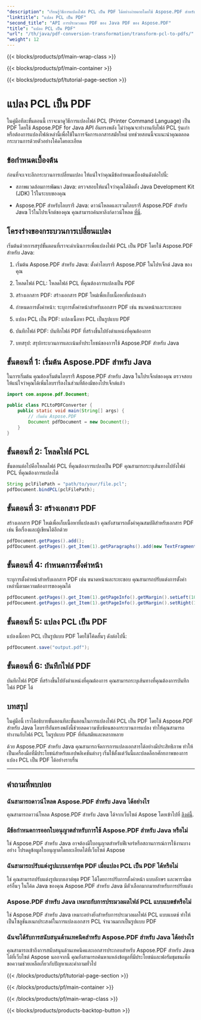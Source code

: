 ```yaml
---
"description": "เรียนรู้วิธีการแปลงไฟล์ PCL เป็น PDF ได้อย่างง่ายดายโดยใช้ Aspose.PDF สำหรับ Java ปฏิบัติตามคำแนะนำทีละขั้นตอนนี้พร้อมตัวอย่างโค้ดเพื่อการแปลงเอกสารอย่างมีประสิทธิภาพ"
"linktitle": "แปลง PCL เป็น PDF"
"second_title": "API การประมวลผล PDF ของ Java PDF ของ Aspose.PDF"
"title": "แปลง PCL เป็น PDF"
"url": "/th/java/pdf-conversion-transformation/transform-pcl-to-pdfs/"
"weight": 12
---
```


{{< blocks/products/pf/main-wrap-class >}}

{{< blocks/products/pf/main-container >}}

{{< blocks/products/pf/tutorial-page-section >}}

# แปลง PCL เป็น PDF


ในคู่มือทีละขั้นตอนนี้ เราจะมาดูวิธีการแปลงไฟล์ PCL (Printer Command Language) เป็น PDF โดยใช้ Aspose.PDF for Java API อันทรงพลัง ไม่ว่าคุณจะทำงานกับไฟล์ PCL รุ่นเก่าหรือต้องการแปลงไฟล์เหล่านี้เพื่อใช้ในการจัดการเอกสารสมัยใหม่ บทช่วยสอนนี้จะแนะนำคุณตลอดกระบวนการด้วยตัวอย่างโค้ดโดยละเอียด

## ข้อกำหนดเบื้องต้น

ก่อนที่จะเจาะลึกกระบวนการเปลี่ยนแปลง ให้แน่ใจว่าคุณมีข้อกำหนดเบื้องต้นดังต่อไปนี้:

- สภาพแวดล้อมการพัฒนา Java: ตรวจสอบให้แน่ใจว่าคุณได้ติดตั้ง Java Development Kit (JDK) ไว้ในระบบของคุณ

- Aspose.PDF สำหรับไลบรารี Java: ดาวน์โหลดและรวมไลบรารี Aspose.PDF สำหรับ Java ไว้ในโปรเจ็กต์ของคุณ คุณสามารถค้นหาลิงก์ดาวน์โหลด [ที่นี่](https://releases-aspose.com/pdf/java/).

## โครงร่างของกระบวนการเปลี่ยนแปลง

เริ่มต้นด้วยการสรุปขั้นตอนที่เราจะดำเนินการเพื่อแปลงไฟล์ PCL เป็น PDF โดยใช้ Aspose.PDF สำหรับ Java:

1. เริ่มต้น Aspose.PDF สำหรับ Java: ตั้งค่าไลบรารี Aspose.PDF ในโปรเจ็กต์ Java ของคุณ

2. โหลดไฟล์ PCL: โหลดไฟล์ PCL ที่คุณต้องการแปลงเป็น PDF

3. สร้างเอกสาร PDF: สร้างเอกสาร PDF ใหม่เพื่อเก็บเนื้อหาที่แปลงแล้ว

4. กำหนดการตั้งค่าหน้า: ระบุการตั้งค่าหน้าสำหรับเอกสาร PDF เช่น ขนาดหน้าและระยะขอบ

5. แปลง PCL เป็น PDF: แปลงเนื้อหา PCL เป็นรูปแบบ PDF

6. บันทึกไฟล์ PDF: บันทึกไฟล์ PDF ที่สร้างขึ้นไปยังตำแหน่งที่คุณต้องการ

7. บทสรุป: สรุปกระบวนการและเน้นย้ำประโยชน์ของการใช้ Aspose.PDF สำหรับ Java

## ขั้นตอนที่ 1: เริ่มต้น Aspose.PDF สำหรับ Java

ในการเริ่มต้น คุณต้องเริ่มต้นไลบรารี Aspose.PDF สำหรับ Java ในโปรเจ็กต์ของคุณ ตรวจสอบให้แน่ใจว่าคุณได้เพิ่มไลบรารีลงในส่วนที่ต้องมีของโปรเจ็กต์แล้ว

```java
import com.aspose.pdf.Document;

public class PCLtoPDFConverter {
    public static void main(String[] args) {
        // เริ่มต้น Aspose.PDF
        Document pdfDocument = new Document();
    }
}
```

## ขั้นตอนที่ 2: โหลดไฟล์ PCL

ขั้นตอนต่อไปคือโหลดไฟล์ PCL ที่คุณต้องการแปลงเป็น PDF คุณสามารถระบุเส้นทางไปยังไฟล์ PCL ที่คุณต้องการแปลงได้

```java
String pclFilePath = "path/to/your/file.pcl";
pdfDocument.bindPCL(pclFilePath);
```

## ขั้นตอนที่ 3: สร้างเอกสาร PDF

สร้างเอกสาร PDF ใหม่เพื่อเก็บเนื้อหาที่แปลงแล้ว คุณยังสามารถตั้งค่าคุณสมบัติสำหรับเอกสาร PDF เช่น ชื่อเรื่องและผู้เขียนได้อีกด้วย

```java
pdfDocument.getPages().add();
pdfDocument.getPages().get_Item(1).getParagraphs().add(new TextFragment("Converted PDF from PCL"));
```

## ขั้นตอนที่ 4: กำหนดการตั้งค่าหน้า

ระบุการตั้งค่าหน้าสำหรับเอกสาร PDF เช่น ขนาดหน้าและระยะขอบ คุณสามารถปรับแต่งการตั้งค่าเหล่านี้ตามความต้องการของคุณได้

```java
pdfDocument.getPages().get_Item(1).getPageInfo().getMargin().setLeft(10);
pdfDocument.getPages().get_Item(1).getPageInfo().getMargin().setRight(10);
```

## ขั้นตอนที่ 5: แปลง PCL เป็น PDF

แปลงเนื้อหา PCL เป็นรูปแบบ PDF โดยใช้โค้ดสั้นๆ ดังต่อไปนี้:

```java
pdfDocument.save("output.pdf");
```

## ขั้นตอนที่ 6: บันทึกไฟล์ PDF

บันทึกไฟล์ PDF ที่สร้างขึ้นไปยังตำแหน่งที่คุณต้องการ คุณสามารถระบุเส้นทางที่คุณต้องการบันทึกไฟล์ PDF ได้

## บทสรุป

ในคู่มือนี้ เราได้อธิบายขั้นตอนทีละขั้นตอนในการแปลงไฟล์ PCL เป็น PDF โดยใช้ Aspose.PDF สำหรับ Java ไลบรารีอันทรงพลังนี้ช่วยลดความซับซ้อนของกระบวนการแปลง ทำให้คุณสามารถทำงานกับไฟล์ PCL ในรูปแบบ PDF ที่ทันสมัยและหลากหลาย

ด้วย Aspose.PDF สำหรับ Java คุณสามารถจัดการการแปลงเอกสารได้อย่างมีประสิทธิภาพ ทำให้เป็นเครื่องมือที่มีประโยชน์สำหรับแอปพลิเคชันต่างๆ เริ่มใช้ตั้งแต่วันนี้และปลดล็อกศักยภาพของการแปลง PCL เป็น PDF ได้อย่างราบรื่น

---

## คำถามที่พบบ่อย

### ฉันสามารถดาวน์โหลด Aspose.PDF สำหรับ Java ได้อย่างไร

คุณสามารถดาวน์โหลด Aspose.PDF สำหรับ Java ได้จากเว็บไซต์ Aspose โดยเข้าไปที่ [ลิงค์นี้](https://releases-aspose.com/pdf/java/).

### มีข้อกำหนดการออกใบอนุญาตสำหรับการใช้ Aspose.PDF สำหรับ Java หรือไม่

ใช่ Aspose.PDF สำหรับ Java อาจต้องมีใบอนุญาตสำหรับฟีเจอร์หรือสถานการณ์การใช้งานบางอย่าง โปรดดูข้อมูลใบอนุญาตโดยละเอียดได้ที่เว็บไซต์ Aspose

### ฉันสามารถปรับแต่งรูปแบบเอาท์พุต PDF เมื่อแปลง PCL เป็น PDF ได้หรือไม่

ใช่ คุณสามารถปรับแต่งรูปแบบเอาต์พุต PDF ได้โดยการปรับการตั้งค่าหน้า แบบอักษร และพารามิเตอร์อื่นๆ ในโค้ด Java ของคุณ Aspose.PDF สำหรับ Java มีตัวเลือกมากมายสำหรับการปรับแต่ง

### Aspose.PDF สำหรับ Java เหมาะกับการประมวลผลไฟล์ PCL แบบแบตช์หรือไม่

ใช่ Aspose.PDF สำหรับ Java เหมาะอย่างยิ่งสำหรับการประมวลผลไฟล์ PCL แบบแบตช์ ทำให้เป็นโซลูชันอเนกประสงค์ในการแปลงเอกสาร PCL จำนวนมากเป็นรูปแบบ PDF

### ฉันจะได้รับการสนับสนุนด้านเทคนิคสำหรับ Aspose.PDF สำหรับ Java ได้อย่างไร

คุณสามารถเข้าถึงการสนับสนุนด้านเทคนิคและเอกสารประกอบสำหรับ Aspose.PDF สำหรับ Java ได้ที่เว็บไซต์ Aspose นอกจากนี้ คุณยังสามารถค้นหาแหล่งข้อมูลที่มีประโยชน์และฟอรัมชุมชนเพื่อขอความช่วยเหลือเกี่ยวกับปัญหาและคำถามทั่วไป

{{< /blocks/products/pf/tutorial-page-section >}}

{{< /blocks/products/pf/main-container >}}

{{< /blocks/products/pf/main-wrap-class >}}

{{< blocks/products/products-backtop-button >}}